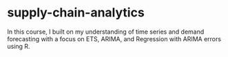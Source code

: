 # supply-chain-analytics

In this course, I built on my understanding of time series and demand forecasting with a focus on ETS, ARIMA, and Regression with ARIMA errors using R. 
